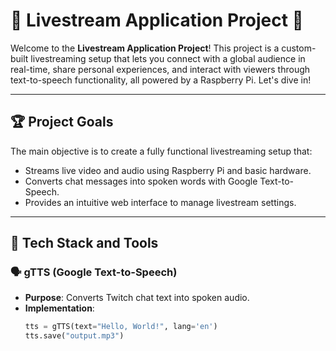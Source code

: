 # 🎥 **Livestream Application Project** 🎥

Welcome to the **Livestream Application Project**! This project is a custom-built livestreaming setup that lets you connect with a global audience in real-time, share personal experiences, and interact with viewers through text-to-speech functionality, all powered by a Raspberry Pi. Let's dive in!

---

## 🏆 **Project Goals**

The main objective is to create a fully functional livestreaming setup that:
- Streams live video and audio using Raspberry Pi and basic hardware.
- Converts chat messages into spoken words with Google Text-to-Speech.
- Provides an intuitive web interface to manage livestream settings.

---

## 🧰 **Tech Stack and Tools**

### 🗣️ gTTS (Google Text-to-Speech)
- **Purpose**: Converts Twitch chat text into spoken audio.
- **Implementation**:
  ```python
  tts = gTTS(text="Hello, World!", lang='en')
  tts.save("output.mp3")
